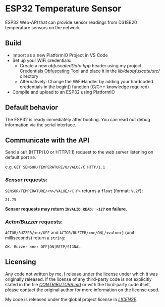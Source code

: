 # ESP32 Temperature Sensor
ESP32 Web-API that can provide sensor readings from DS18B20 temperature sensors on the network

## Build

- Import as a new PlatformIO Project in VS Code
- Set up your WiFi credentials:
  - Create a new *obfuscatedData.hpp* header using my project [Credentials Obfuscating Tool](https://github.com/Gumbini/credentials-obfuscating-tool) and place it in the *lib/deobfuscate/src/* directory
  - Alternatively: Change the WiFiHandler by adding your hardcoded credentials in the begin() function (C/C++ knowledge required)
- Compile and upload to an ESP32 using PlatformIO

## Default behavior

The ESP32 is ready immediately after booting. You can read out debug information via the serial interface.

## Communicate with the API

Send a `GET` (HTTP/1.0 or HTTP/1.1) request to the web server listening on default port `80`.

e.g. `GET SENSOR/TEMPERATURE/0/VALUE/C HTTP/1.1`

### *Sensor* requests:

`SENSOR/TEMPERATURE/<n>/VALUE/<C|F>` returns a `float` (format: `%.2f`):

```
21.75
```

**Sensor requests may return ```INVALID READ: -127``` on failure.**

### *Actor/Buzzer* requests:

`ACTOR/BUZZER/<n>/OFF` and `ACTOR/BUZZER/<n>/ON[/<value>]` (unit: milliseconds) return a `string`:

```
OK. Buzzer <n>: OFF|ON|BEEP/SIGNAL
```

## Licensing

Any code not written by me, I release under the license under which it was originally released. If the license of any third-party code is not explicitly stated in the file *[CONTRIBUTORS.md](CONTRIBUTORS.md)* or with the third-party code itself, please contact the original author for more information on the license used.

My code is released under the global project license in *[LICENSE](LICENSE)*.

